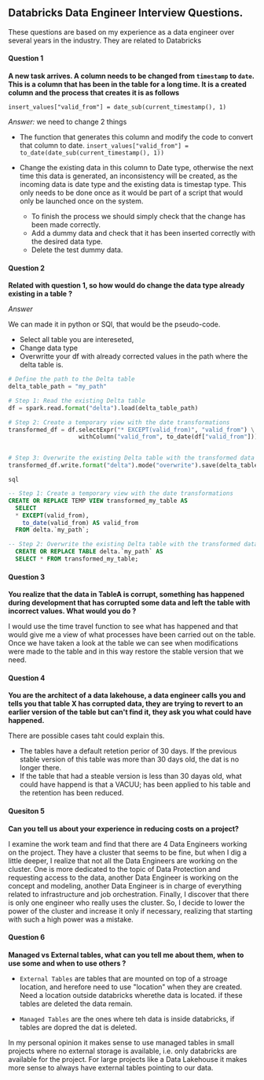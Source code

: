 ## Databricks Data Engineer Interview Questions.

These questions are based on my experience as a data engineer over several years in the industry.  They are related to Databricks

#### Question 1
**A new task arrives. A column needs to be changed from `timestamp` to `date`. This is a column that has been in the table for a long time.
It is a created column and the process that creates it is as follows**

`insert_values["valid_from"] = date_sub(current_timestamp(), 1)`

*Answer:*
we need to change 2 things  

- The function that generates this column and modify the code to convert that column to date.
`insert_values["valid_from"] = to_date(date_sub(current_timestamp(), 1))`

- Change the existing data in this column to Date type, otherwise the next time this data is generated,
 an inconsistency will be created, as the incoming data is date type and the existing data is timestap type.
 This only needs to be done once as it would be part of a script that would only be launched once on the system.
  - To finish the process we should simply check that the change has been made correctly.
  - Add a dummy data and check that it has been inserted correctly with the desired data type.
  - Delete the test dummy data.

#### Question 2
**Related with question 1, so how would do change the data type already existing in a table ?**

*Answer*

We can made it in python or SQl, that would be the pseudo-code.

- Select all table you are intereseted, 
- Change data type 
- Overwritte your df with already corrected values in the path where the delta table is.
	
	
```python
# Define the path to the Delta table
delta_table_path = "my_path"

# Step 1: Read the existing Delta table
df = spark.read.format("delta").load(delta_table_path)

# Step 2: Create a temporary view with the date transformations
transformed_df = df.selectExpr("* EXCEPT(valid_from)", "valid_from") \
					withColumn("valid_from", to_date(df["valid_from"]))


# Step 3: Overwrite the existing Delta table with the transformed data
transformed_df.write.format("delta").mode("overwrite").save(delta_table_path)
```

`sql`
  ```sql
-- Step 1: Create a temporary view with the date transformations
CREATE OR REPLACE TEMP VIEW transformed_my_table AS
    SELECT
	* EXCEPT(valid_from), 
	  to_date(valid_from) AS valid_from
	FROM delta.`my_path`;

-- Step 2: Overwrite the existing Delta table with the transformed data
	CREATE OR REPLACE TABLE delta.`my_path` AS
	SELECT * FROM transformed_my_table;
  ```
  
#### Question 3
**You realize that the data in TableA is corrupt, something has happened during development that has corrupted some data and left the table with incorrect values. What would you do ?**

I would use the time travel function to see what has happened and that would give me a view of what processes have been carried out on the table. Once we have taken a look at the table we
can see when modifications were made to the table and in this way restore the stable version that we need.


#### Question 4

**You are the architect of a data lakehouse, a data engineer calls you and tells you that table X has corrupted data, they are trying to revert to an earlier version of
the table but can't find it, they ask you what could have happened.**

There are possible cases taht could explain this.

- The tables have a default retetion perior of 30 days. If the previous stable version of this table was more than 30 days old, the dat is no longer there.  
- If the table that had a steable version is less than 30 dayas old, what could have happend is that a VACUU; has been applied to his table and the retention has been reduced.

#### Quesiton 5
**Can you tell us about your experience in reducing costs on a project?**

I examine the work team and find that there are 4 Data Engineers working on the project.
They have a cluster that seems to be fine, but when I dig a little deeper, I realize that not all the Data Engineers are working on the cluster.
One is more dedicated to the topic of Data Protection and requesting access to the data, another Data Engineer is working on the concept and modeling,
another Data Engineer is in charge of everything related to infrastructure and job orchestration.
Finally, I discover that there is only one engineer who really uses the cluster.
So, I decide to lower the power of the cluster and increase it only if necessary, realizing that starting with such a high power was a mistake.


#### Question 6

**Managed vs External tables, what can you tell me about them, when to use some and when to use others ?** 

- `External Tables` are tables that are mounted on top of a stroage location, and herefore need to use "location" when they are created. 
Need a location outside databricks wherethe data is located. if these tables are deleted the data remain.  

- `Managed Tables` are the ones where teh data is inside databricks, if tables are dopred the dat is deleted.  

In my personal opinion it makes sense to use managed tables in small projects where no external storage is available, i.e. only databricks are available for the project. For large projects like a Data Lakehouse it makes more sense to always have external tables pointing to our data.

